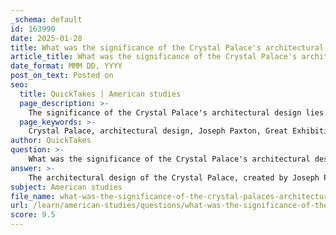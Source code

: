 ```yaml
---
_schema: default
id: 163990
date: 2025-01-28
title: What was the significance of the Crystal Palace's architectural design, and how did it influence future architecture?
article_title: What was the significance of the Crystal Palace's architectural design, and how did it influence future architecture?
date_format: MMM DD, YYYY
post_on_text: Posted on
seo:
  title: QuickTakes | American studies
  page_description: >-
    The significance of the Crystal Palace's architectural design lies in its innovative use of glass and iron, symbolizing industrial progress and influencing future architecture, while shaping cultural identity and national pride.
  page_keywords: >-
    Crystal Palace, architectural design, Joseph Paxton, Great Exhibition 1851, innovative materials, glass, iron, Industrial Revolution, modern architecture, public buildings, exhibition spaces, cultural identity, national pride, visual rhetoric, engineering advancements
author: QuickTakes
question: >-
    What was the significance of the Crystal Palace's architectural design, and how did it influence future architecture?
answer: >-
    The architectural design of the Crystal Palace, created by Joseph Paxton for the Great Exhibition of 1851, holds significant importance in the context of the Industrial Revolution and the evolution of architecture. Its innovative use of materials, particularly glass and iron, marked a departure from traditional building methods and styles, showcasing the technological advancements of the era.\n\n### Significance of the Crystal Palace's Architectural Design\n\n1. **Innovative Use of Materials**: The Crystal Palace was one of the first large-scale structures to utilize prefabricated iron and glass. This not only allowed for a vast, open interior space but also enabled the building to be constructed quickly and efficiently. The extensive use of glass facilitated natural lighting, creating an inviting atmosphere for visitors and allowing for the display of exhibits in a way that was previously unattainable.\n\n2. **Symbol of Industrial Progress**: The design of the Crystal Palace symbolized the industrial advancements of the time. It represented the capabilities of modern engineering and the potential of new materials, reflecting the spirit of innovation that characterized the Industrial Revolution. The grandeur of the structure served as a testament to Britain's confidence in its industrial prowess and its role as a global leader.\n\n3. **Influence on Future Architecture**: The architectural design of the Crystal Palace had a profound impact on future public buildings and exhibition spaces. Its emphasis on transparency and light influenced the development of modernist architecture, which would later embrace similar principles. The use of iron and glass became a hallmark of 19th and 20th-century architecture, paving the way for structures such as the Eiffel Tower and various glass-and-steel skyscrapers.\n\n4. **Cultural and National Identity**: The Crystal Palace also played a crucial role in shaping British national identity. By showcasing the nation's industrial achievements, it fostered a sense of pride among citizens and reinforced the idea of Britain as a benevolent empire. The architectural design was not just a functional space for the exhibition; it was a visual representation of national strength and cultural superiority.\n\n5. **Visual Rhetoric**: The arrangement of the exhibits within the Crystal Palace, combined with its striking architectural design, employed visual rhetoric to communicate messages of progress and innovation. The structure itself became a part of the narrative that celebrated British industrial achievements and promoted a sense of unity and pride among the populace.\n\n### Conclusion\n\nIn summary, the architectural design of the Crystal Palace was significant not only for its innovative use of materials and engineering techniques but also for its role in symbolizing the industrial advancements of the era. Its influence on future architectural practices and its contribution to shaping national identity and pride underscore its historical legacy. The Crystal Palace remains a pivotal example of how architecture can reflect and influence socio-economic changes, cultural narratives, and technological innovation.
subject: American studies
file_name: what-was-the-significance-of-the-crystal-palaces-architectural-design-and-how-did-it-influence-future-architecture.md
url: /learn/american-studies/questions/what-was-the-significance-of-the-crystal-palaces-architectural-design-and-how-did-it-influence-future-architecture
score: 9.5
---
```


&nbsp;